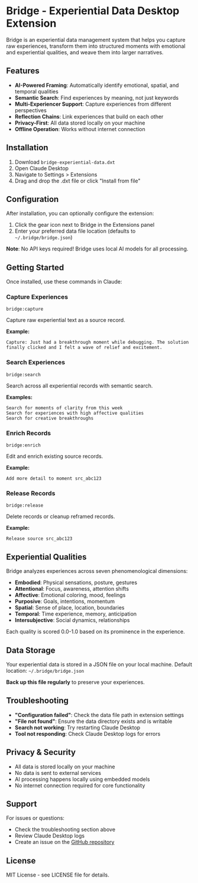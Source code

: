 # Bridge - Experiential Data Desktop Extension

Bridge is an experiential data management system that helps you capture raw experiences, transform them into structured moments with emotional and experiential qualities, and weave them into larger narratives.

## Features

- **AI-Powered Framing**: Automatically identify emotional, spatial, and temporal qualities
- **Semantic Search**: Find experiences by meaning, not just keywords
- **Multi-Experiencer Support**: Capture experiences from different perspectives
- **Reflection Chains**: Link experiences that build on each other
- **Privacy-First**: All data stored locally on your machine
- **Offline Operation**: Works without internet connection

## Installation

1. Download `bridge-experiential-data.dxt`
2. Open Claude Desktop
3. Navigate to Settings > Extensions
4. Drag and drop the .dxt file or click "Install from file"

## Configuration

After installation, you can optionally configure the extension:

1. Click the gear icon next to Bridge in the Extensions panel
2. Enter your preferred data file location (defaults to `~/.bridge/bridge.json`)

**Note**: No API keys required! Bridge uses local AI models for all processing.

## Getting Started

Once installed, use these commands in Claude:

### Capture Experiences
```
bridge:capture
```
Capture raw experiential text as a source record.

**Example:**
```
Capture: Just had a breakthrough moment while debugging. The solution finally clicked and I felt a wave of relief and excitement.
```

### Search Experiences
```
bridge:search
```
Search across all experiential records with semantic search.

**Examples:**
```
Search for moments of clarity from this week
Search for experiences with high affective qualities
Search for creative breakthroughs
```

### Enrich Records
```
bridge:enrich
```
Edit and enrich existing source records.

**Example:**
```
Add more detail to moment src_abc123
```

### Release Records
```
bridge:release
```
Delete records or cleanup reframed records.

**Example:**
```
Release source src_abc123
```

## Experiential Qualities

Bridge analyzes experiences across seven phenomenological dimensions:

- **Embodied**: Physical sensations, posture, gestures
- **Attentional**: Focus, awareness, attention shifts
- **Affective**: Emotional coloring, mood, feelings
- **Purposive**: Goals, intentions, momentum
- **Spatial**: Sense of place, location, boundaries
- **Temporal**: Time experience, memory, anticipation
- **Intersubjective**: Social dynamics, relationships

Each quality is scored 0.0-1.0 based on its prominence in the experience.

## Data Storage

Your experiential data is stored in a JSON file on your local machine.
Default location: `~/.bridge/bridge.json`

**Back up this file regularly** to preserve your experiences.

## Troubleshooting

- **"Configuration failed"**: Check the data file path in extension settings
- **"File not found"**: Ensure the data directory exists and is writable
- **Search not working**: Try restarting Claude Desktop
- **Tool not responding**: Check Claude Desktop logs for errors

## Privacy & Security

- All data is stored locally on your machine
- No data is sent to external services
- AI processing happens locally using embedded models
- No internet connection required for core functionality

## Support

For issues or questions:
- Check the troubleshooting section above
- Review Claude Desktop logs
- Create an issue on the [GitHub repository](https://github.com/miguel-perez/bridge)

## License

MIT License - see LICENSE file for details. 